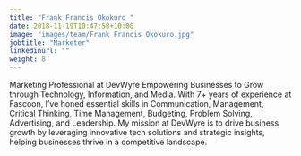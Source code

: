 ```yaml
---
title: "Frank Francis Okokuro "
date: 2018-11-19T10:47:58+10:00
image: "images/team/Frank Francis Okokuro.jpg"
jobtitle: "Marketer"
linkedinurl: ""
weight: 8
---
```


Marketing Professional at DevWyre Empowering Businesses to Grow through Technology, Information, and Media. With 7+ years of experience at Fascoon, I’ve honed essential skills in Communication, Management, Critical Thinking, Time Management, Budgeting, Problem Solving, Advertising, and Leadership. My mission at DevWyre is to drive business growth by leveraging innovative tech solutions and strategic insights, helping businesses thrive in a competitive landscape.